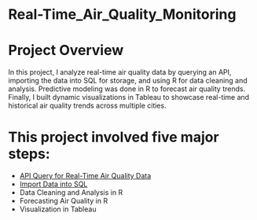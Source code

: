 # Real-Time_Air_Quality_Monitoring

# Project Overview

In this project, I analyze real-time air quality data by querying an API, importing the data into SQL for storage, and using R 
for data cleaning and analysis. Predictive modeling was done in R to forecast air quality trends. Finally, I built dynamic 
visualizations in Tableau to showcase real-time and historical air quality trends across multiple cities.

# This project involved five major steps:
- [API Query for Real-Time Air Quality Data](https://github.com/temidataspot/Real-Time_Air_Quality_Monitoring/blob/main/API%20Query%20%5BPython%5D.md)
- [Import Data into SQL](https://github.com/temidataspot/Real-Time_Air_Quality_Monitoring/blob/main/%5BSQL%5D%20Importing%20Data%20and%20Storage.md)
- Data Cleaning and Analysis in R
- Forecasting Air Quality in R
- Visualization in Tableau

